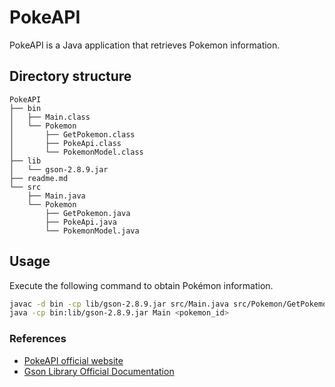 # PokeAPI

PokeAPI is a Java application that retrieves Pokemon information.

## Directory structure

``` tree
PokeAPI
├── bin
│   ├── Main.class
│   └── Pokemon
│       ├── GetPokemon.class
│       ├── PokeApi.class
│       └── PokemonModel.class
├── lib
│   └── gson-2.8.9.jar
├── readme.md
└── src
    ├── Main.java
    └── Pokemon
        ├── GetPokemon.java
        ├── PokeApi.java
        └── PokemonModel.java
```

## Usage

Execute the following command to obtain Pokémon information.

``` bash
javac -d bin -cp lib/gson-2.8.9.jar src/Main.java src/Pokemon/GetPokemon.java src/Pokemon/PokeApi.java src/Pokemon/PokemonModel.java
java -cp bin:lib/gson-2.8.9.jar Main <pokemon_id>
```

### References

- [PokeAPI official website](https://pokeapi.co/)
- [Gson Library Official Documentation](https://github.com/google/gson/blob/master/UserGuide.md)

